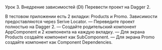 Урок 3. Внедрение зависимостей (DI)
Перевести проект на Dagger 2.


В тестовом приложении есть 2 вкладки: Products и Promo. Зависимости предоставляются через Serive Locator.
— Переведите проект полностью на Dagger 2.
— Создайте родительский компонент AppComponent и 2 компонента на каждую вкладку.
— Для экрана Products создайте компонент как SubComponent.
— Для экрана Promo создайте компонент как Component Dependencies.
